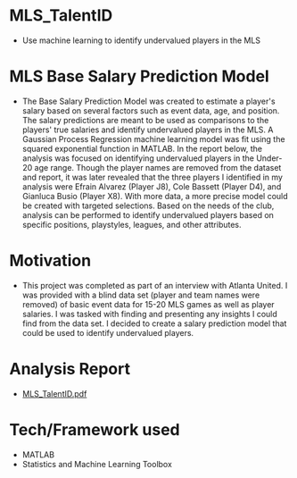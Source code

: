 # MLS_TalentID
- Use machine learning to identify undervalued players in the MLS

# MLS Base Salary Prediction Model
- The Base Salary Prediction Model was created to estimate a player's salary based on several factors such as event data, age, and position. The salary predictions are meant to be used as comparisons to the players' true salaries and identify undervalued players in the MLS. A Gaussian Process Regression machine learning model was fit using the squared exponential function in MATLAB. In the report below, the analysis was focused on identifying undervalued players in the Under-20 age range. Though the player names are removed from the dataset and report, it was later revealed that the three players I identified in my analysis were Efrain Alvarez (Player J8), Cole Bassett (Player D4), and Gianluca Busio (Player X8). With more data, a more precise model could be created with targeted selections. Based on the needs of the club, analysis can be performed to identify undervalued players based on specific positions, playstyles, leagues, and other attributes. 

# Motivation
- This project was completed as part of an interview with Atlanta United. I was provided with a blind data set (player and team names were removed) of basic event data for 15-20 MLS games as well as player salaries. I was tasked with finding and presenting any insights I could find from the data set. I decided to create a salary prediction model that could be used to identify undervalued players. 

# Analysis Report
- [MLS_TalentID.pdf](https://github.com/dignatius19/MLS_TalentID/files/7777483/MLS_TalentID.pdf)

# Tech/Framework used
- MATLAB
- Statistics and Machine Learning Toolbox
